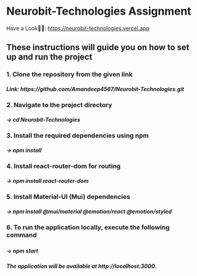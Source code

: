 # Neurobit-Technologies Assignment

Have a Look👨‍💻: https://neurobit-technologies.vercel.app

<h2>These instructions will guide you on how to set up and run the project</h2>

<h3>1. Clone the repository from the given link</h3>
  <h5>Link: https://github.com/Amandeep4567/Neurobit-Technologies.git</h5>

<h3>2. Navigate to the project directory</h3>
  <h5>-> cd Neurobit-Technologies</h5>

<h3>3. Install the required dependencies using npm</h3>
  <h5>-> npm install</h5>
  
<h3>4. Install react-router-dom for routing</h3>
  <h5>-> npm install react-router-dom</h5>
  
<h3>5. Install Material-UI (Mui) dependencies</h3>
  <h5>-> npm install @mui/material @emotion/react @emotion/styled</h5>
  
<h3>6. To run the application locally, execute the following command<h3/>
  <h5>-> npm start</h5>
  
<h5>The application will be available at http://localhost:3000.</h5>
